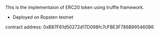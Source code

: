 This is the implementaion of ERC20 token using truffle framework.

- Deployed on Ropsten testnet 

contract address: 0xB87F61d50272d17D098fc7cFBE3F786B995460B6
